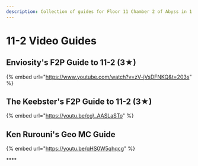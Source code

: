 ```yaml
---
description: Collection of guides for Floor 11 Chamber 2 of Abyss in 1.3
---
```


# 11-2 Video Guides

##  Enviosity's **F2P Guide to 11-2 \(3★\)**

{% embed url="https://www.youtube.com/watch?v=zV-jVsDFNKQ&t=203s" %}

## The Keebster's  **F2P Guide to 11-2 \(3★\)**

{% embed url="https://youtu.be/cg\_AASLaSTo" %}

## **Ken Rurouni's Geo MC Guide**

{% embed url="https://youtu.be/qHS0W5qhqcg" %}

\*\*\*\*



